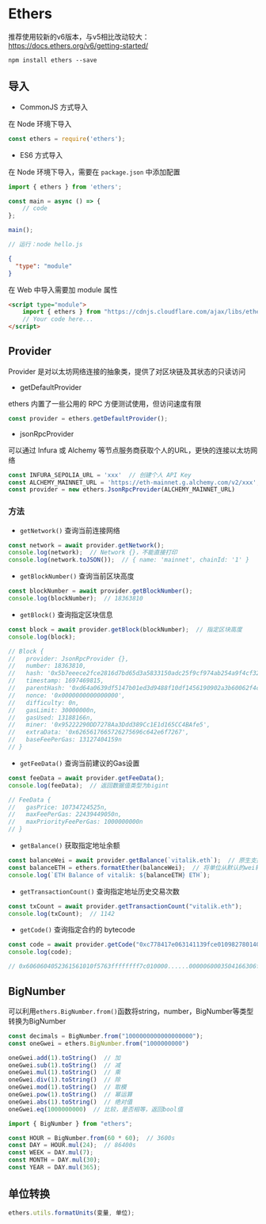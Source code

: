 # Ethers

推荐使用较新的v6版本，与v5相比改动较大：<https://docs.ethers.org/v6/getting-started/>

```shell
npm install ethers --save
```

## 导入

- CommonJS 方式导入

在 Node 环境下导入

```js
const ethers = require('ethers');
```

- ES6 方式导入

在 Node 环境下导入，需要在 `package.json` 中添加配置

```js
import { ethers } from 'ethers';

const main = async () => {
    // code
};

main();

// 运行：node hello.js
```

```json
{
  "type": "module"
}
```

在 Web 中导入需要加 module 属性

```html
<script type="module">
    import { ethers } from "https://cdnjs.cloudflare.com/ajax/libs/ethers/6.7.0/ethers.min.js";
    // Your code here...
</script>
```

## Provider

Provider 是对以太坊网络连接的抽象类，提供了对区块链及其状态的只读访问

- getDefaultProvider

ethers 内置了一些公用的 RPC 方便测试使用，但访问速度有限

```js
const provider = ethers.getDefaultProvider();
```

- jsonRpcProvider

可以通过 Infura 或 Alchemy 等节点服务商获取个人的URL，更快的连接以太坊网络

```js
const INFURA_SEPOLIA_URL = 'xxx'  // 创建个人 API Key
const ALCHEMY_MAINNET_URL = 'https://eth-mainnet.g.alchemy.com/v2/xxx';
const provider = new ethers.JsonRpcProvider(ALCHEMY_MAINNET_URL)
```

### 方法

- `getNetwork()` 查询当前连接网络

```js
const network = await provider.getNetwork();
console.log(network);  // Network {}，不能直接打印
console.log(network.toJSON());  // { name: 'mainnet', chainId: '1' }
```

- `getBlockNumber()` 查询当前区块高度

```js
const blockNumber = await provider.getBlockNumber();
console.log(blockNumber);  // 18363810
```

- `getBlock()` 查询指定区块信息

```js
const block = await provider.getBlock(blockNumber);  // 指定区块高度
console.log(block);

// Block {
//   provider: JsonRpcProvider {},
//   number: 18363810,
//   hash: '0x5b7eeece2fce2816d7bd65d3a5833150adc25f9cf974ab254a9f4cf32c66b69e',
//   timestamp: 1697469815,
//   parentHash: '0xd64a0639df5147b01ed3d9488f10df1456190902a3b60062f4ca69fad5bfcafb',
//   nonce: '0x0000000000000000',
//   difficulty: 0n,
//   gasLimit: 30000000n,
//   gasUsed: 13188166n,
//   miner: '0x95222290DD7278Aa3Ddd389Cc1E1d165CC4BAfe5',
//   extraData: '0x6265617665726275696c642e6f7267',
//   baseFeePerGas: 13127404159n
// }
```

- `getFeeData()` 查询当前建议的Gas设置

```js
const feeData = await provider.getFeeData();
console.log(feeData);  // 返回数据值类型为bigint

// FeeData {
//   gasPrice: 10734724525n,
//   maxFeePerGas: 22439449050n,
//   maxPriorityFeePerGas: 1000000000n
// }
```

- `getBalance()` 获取指定地址余额

```js
const balanceWei = await provider.getBalance(`vitalik.eth`);  // 原生支持ENS
const balanceETH = ethers.formatEther(balanceWei);  // 将单位从默认的wei转换为ETH
console.log(`ETH Balance of vitalik: ${balanceETH} ETH`);
```

- `getTransactionCount()` 查询指定地址历史交易次数

```js
const txCount = await provider.getTransactionCount("vitalik.eth");
console.log(txCount);  // 1142
```

- `getCode()` 查询指定合约的 bytecode

```js
const code = await provider.getCode("0xc778417e063141139fce010982780140aa0cd5ab");
console.log(code);

// 0x6060604052361561010f5763ffffffff7c010000......0000060003504166306fdde03811461011157806307......d59296451a3a0c1683c70029
```

## BigNumber

可以利用`ethers.BigNumber.from()`函数将string，number，BigNumber等类型转换为BigNumber

```js
const decimals = BigNumber.from("1000000000000000000");
const oneGwei = ethers.BigNumber.from("1000000000")

oneGwei.add(1).toString()  // 加
oneGwei.sub(1).toString()  // 减
oneGwei.mul(1).toString()  // 乘
oneGwei.div(1).toString()  // 除
oneGwei.mod(1).toString()  // 取模
oneGwei.pow(1).toString()  // 幂运算
oneGwei.abs(1).toString()  // 绝对值
oneGwei.eq(1000000000)  // 比较，是否相等，返回bool值
```

```ts
import { BigNumber } from "ethers";

const HOUR = BigNumber.from(60 * 60);  // 3600s
const DAY = HOUR.mul(24);  // 86400s
const WEEK = DAY.mul(7);
const MONTH = DAY.mul(30);
const YEAR = DAY.mul(365);
```

## 单位转换

```js
ethers.utils.formatUnits(变量, 单位);
```
